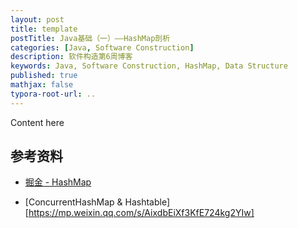 ```yaml
---
layout: post
title: template
postTitle: Java基础（一）——HashMap剖析
categories: [Java, Software Construction]
description: 软件构造第6周博客
keywords: Java, Software Construction, HashMap, Data Structure
published: true
mathjax: false
typora-root-url: ..
---
```


Content here

## 参考资料

- [掘金 - HashMap](https://juejin.im/post/5dee6f54f265da33ba5a79c8)

- [ConcurrentHashMap & Hashtable][https://mp.weixin.qq.com/s/AixdbEiXf3KfE724kg2YIw]